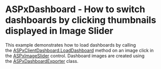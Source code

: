 # ASPxDashboard - How to switch dashboards by clicking thumbnails displayed in Image Slider


<p>This example demonstrates how to load dashboards by calling the <a href="https://documentation.devexpress.com/#Dashboard/DevExpressDashboardWebScriptsASPxClientDashboard_LoadDashboardtopic">ASPxClientDashboard.LoadDashboard</a> method on an image click in the <a href="https://documentation.devexpress.com/#AspNet/clsDevExpressWebASPxImageSlidertopic">ASPxImageSlider</a> control. Dashboard images are created using the <a href="https://documentation.devexpress.com/#Dashboard/clsDevExpressDashboardWebASPxDashboardExportertopic">ASPxDashboardExporter</a> class. </p>

<br/>


